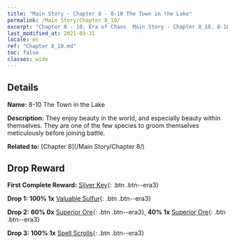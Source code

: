 ```yaml
---
title: "Main Story - Chapter 8 - 8-10 The Town in the Lake"
permalink: /Main Story/Chapter 8_10/
excerpt: "Chapter 8 - 10. Era of Chaos  Main Story - Chapter 8_10. 8-10 The Town in the Lake"
last_modified_at: 2021-03-31
locale: en
ref: "Chapter 8_10.md"
toc: false
classes: wide
---
```


## Details

 **Name:** 8-10 The Town in the Lake

 **Description:** They enjoy beauty in the world, and especially beauty within themselves. They are one of the few species to groom themselves meticulously before joining battle.

 **Related to:** [Chapter 8](/Main Story/Chapter 8/)

## Drop Reward

 **First Complete Reward:** [Silver Key](/Items/con_693/){: .btn .btn--era3}

 **Drop 1:** **100% 1x** [Valuable Sulfur](/Items/mat_29/){: .btn .btn--era3}

 **Drop 2:** **60% 0x** [Superior Ore](/Items/mat_19/){: .btn .btn--era3}, **40% 1x** [Superior Ore](/Items/mat_19/){: .btn .btn--era3}

 **Drop 3:** **100% 1x** [Spell Scrolls](/Items/con_694/){: .btn .btn--era3}

